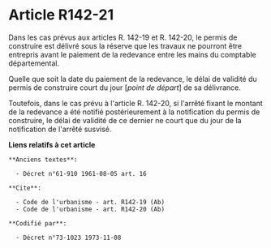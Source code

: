 # Article R142-21

Dans les cas prévus aux articles R. 142-19 et R. 142-20, le permis de construire est délivré sous la réserve que les travaux
ne pourront être entrepris avant le paiement de la redevance entre les mains du comptable départemental.

Quelle que soit la date du paiement de la redevance, le délai de validité du permis de construire court du jour [*point de
départ*] de sa délivrance.

Toutefois, dans le cas prévu à l'article R. 142-20, si l'arrêté fixant le montant de la redevance a été notifié
postérieurement à la notification du permis de construire, le délai de validité de ce dernier ne court que du jour de la
notification de l'arrêté susvisé.

**Liens relatifs à cet article**

	**Anciens textes**:

	  - Décret n°61-910 1961-08-05 art. 16

	**Cite**:

	  - Code de l'urbanisme - art. R142-19 (Ab)
	  - Code de l'urbanisme - art. R142-20 (Ab)

	**Codifié par**:

	  - Décret n°73-1023 1973-11-08
